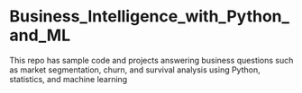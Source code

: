 # Business_Intelligence_with_Python_and_ML
This repo has sample code and projects answering business questions such as market segmentation, churn, and survival analysis using Python, statistics, and machine learning
